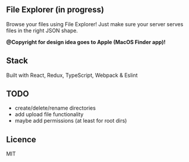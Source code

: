 ## File Explorer (in progress)
Browse your files using File Explorer! Just make sure your server serves files in the right JSON shape.

**@Copyright for design idea goes to Apple (MacOS Finder app)!**

## Stack
Built with React, Redux, TypeScript, Webpack & Eslint

## TODO
- create/delete/rename directories
- add upload file functionality
- maybe add permissions (at least for root dirs)

## Licence
MIT